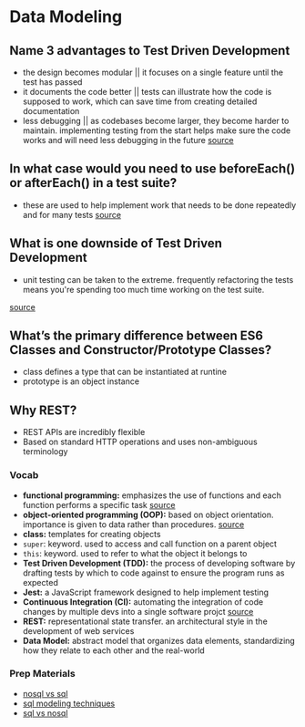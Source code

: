 # Data Modeling

## Name 3 advantages to Test Driven Development
  
* the design becomes modular || it focuses on a single feature until the test has passed
* it documents the code better || tests can illustrate how the code is supposed to work, which can save time from creating detailed documentation
* less debugging || as codebases become larger, they become harder to maintain. implementing testing from the start helps make sure the code works and will need less debugging in the future
  [source](https://devqa.io/pros-cons-test-driven-development/)

## In what case would you need to use beforeEach() or afterEach() in a test suite?

* these are used to help implement work that needs to be done repeatedly and for many tests
[source](https://jestjs.io/docs/setup-teardown)

## What is one downside of Test Driven Development

* unit testing can be taken to the extreme. frequently refactoring the tests means you're spending too much time working on the test suite.

[source](https://devqa.io/pros-cons-test-driven-development/)

## What’s the primary difference between ES6 Classes and Constructor/Prototype Classes?

* class defines a type that can be instantiated at runtine
* prototype is an object instance

## Why REST?

* REST APIs are incredibly flexible
* Based on standard HTTP operations and uses non-ambiguous terminology

### Vocab

* **functional programming:**  emphasizes the use of functions and each function performs a specific task [source](https://www.geeksforgeeks.org/difference-between-functional-programming-and-object-oriented-programming/)
* **object-oriented programming (OOP):**  based on object orientation. importance is given to data rather than procedures. [source](https://www.geeksforgeeks.org/difference-between-functional-programming-and-object-oriented-programming/)
* **class:**  templates for creating objects
* `super`: keyword. used to access and call function on a parent object
* `this`:  keyword. used to refer to what the object it belongs to
* **Test Driven Development (TDD):**  the process of developing software by drafting tests by which to code against to ensure the program runs as expected
* **Jest:**  a JavaScript framework designed to help implement testing
* **Continuous Integration (CI):**  automating the integration of code changes by multiple devs into a single software projct [source](https://www.atlassian.com/continuous-delivery/continuous-integration)
* **REST:**  representational state transfer. an architectural style in the development of web services
* **Data Model:**  abstract model that organizes data elements, standardizing how they relate to each other and the real-world


### Prep Materials
* [nosql vs sql](https://www.thegeekstuff.com/2014/01/sql-vs-nosql-db/?utm_source=tuicool)
* [sql modeling techniques](https://www.essentialsql.com/get-ready-to-learn-sql-7-simplified-data-modeling/)
* [sql vs nosql](https://www.youtube.com/watch?v=ZS_kXvOeQ5Y)